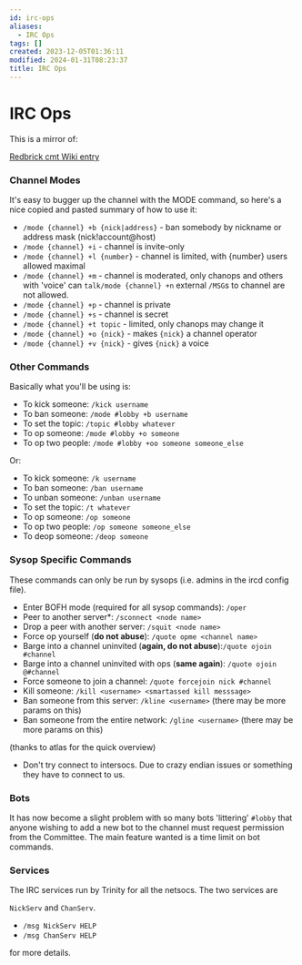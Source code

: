 ```yaml
---
id: irc-ops
aliases:
  - IRC Ops
tags: []
created: 2023-12-05T01:36:11
modified: 2024-01-31T08:23:37
title: IRC Ops
---
```


# IRC Ops

This is a mirror of:

[Redbrick cmt Wiki entry](https://www.redbrick.dcu.ie/cmt/wiki/index.php?title=IRC_Op_Guide)

### Channel Modes

It's easy to bugger up the channel with the MODE command, so here's a nice copied and pasted summary of how to use it:

- `/mode {channel} +b {nick|address}` - ban somebody by nickname or address mask (nick!account@host)
- `/mode {channel} +i` - channel is invite-only
- `/mode {channel} +l {number}` - channel is limited, with {number} users allowed maximal
- `/mode {channel} +m` - channel is moderated, only chanops and others with 'voice' can `talk/mode {channel} +n` external `/MSG`s to channel are not allowed.
- `/mode {channel} +p` - channel is private
- `/mode {channel} +s` - channel is secret
- `/mode {channel} +t topic` - limited, only chanops may change it
- `/mode {channel} +o {nick}` - makes `{nick}` a channel operator
- `/mode {channel} +v {nick}` - gives `{nick}` a voice

### Other Commands

Basically what you'll be using is:

- To kick someone: `/kick username`
- To ban someone: `/mode #lobby +b username`
- To set the topic: `/topic #lobby whatever`
- To op someone: `/mode #lobby +o someone`
- To op two people: `/mode #lobby +oo someone someone_else`

Or:

- To kick someone: `/k username`
- To ban someone: `/ban username`
- To unban someone: `/unban username`
- To set the topic: `/t whatever`
- To op someone: `/op someone`
- To op two people: `/op someone someone_else`
- To deop someone: `/deop someone`

### Sysop Specific Commands

These commands can only be run by sysops (i.e. admins in the ircd config file).

- Enter BOFH mode (required for all sysop commands): `/oper`
- Peer to another server\*: `/sconnect <node name>`
- Drop a peer with another server: `/squit <node name>`
- Force op yourself (**do not abuse**): `/quote opme <channel name>`
- Barge into a channel uninvited (**again, do not abuse**):`/quote ojoin #channel`
- Barge into a channel uninvited with ops (**same again**): `/quote ojoin @#channel`
- Force someone to join a channel: `/quote forcejoin nick #channel`
- Kill someone: `/kill <username> <smartassed kill messsage>`
- Ban someone from this server: `/kline <username>` (there may be more params on this)
- Ban someone from the entire network: `/gline <username>` (there may be more params on this)

(thanks to atlas for the quick overview)

- Don't try connect to intersocs. Due to crazy endian issues or something they have to connect to us.

### Bots

It has now become a slight problem with so many bots 'littering' `#lobby` that anyone wishing to add a new bot to the channel must request permission from the Committee. The main feature wanted is a time limit on bot commands.

### Services

The IRC services run by Trinity for all the netsocs. The two services are

`NickServ` and `ChanServ`.

- `/msg NickServ HELP`
- `/msg ChanServ HELP`

for more details.
